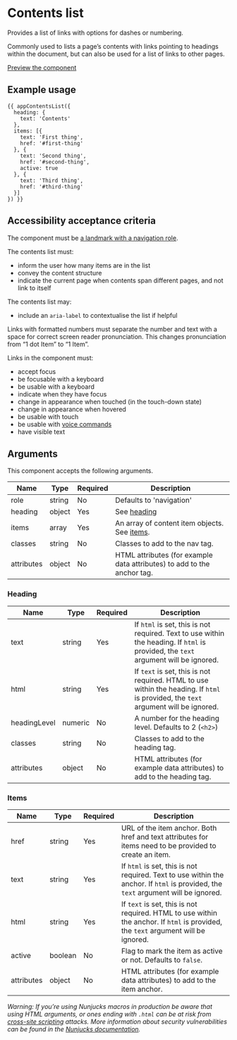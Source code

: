 # Contents list

Provides a list of links with options for dashes or numbering.

Commonly used to lists a page’s contents with links pointing to headings within the document, but can also be used for a list of links to other pages.

<!-- Pass a list of contents each with an href and text. The href can point at the ID of a heading within the page.

Supports nesting contents one level deep, currently only used by specialist documents. When nesting the top level list items display in bold.

format_numbers option will pull out numbers in the link text to render them as though they were the list style type. Applies to numbers at the start of text, with or without a decimal. See the format complex numbers fixture for details. -->

[Preview the component](https://govuk-publishing-frontend.herokuapp.com/components/contents-list/)

## Example usage

```
{{ appContentsList({
  heading: {
    text: 'Contents'
  },
  items: [{
    text: 'First thing',
    href: '#first-thing'
  }, {
    text: 'Second thing',
    href: '#second-thing',
    active: true
  }, {
    text: 'Third thing',
    href: '#third-thing'
  }]
}) }}
```

## Accessibility acceptance criteria
The component must be [a landmark with a navigation role](https://accessibility.blog.gov.uk/2016/05/27/using-navigation-landmarks/).

The contents list must:

- inform the user how many items are in the list
- convey the content structure
- indicate the current page when contents span different pages, and not link to itself

The contents list may:

- include an `aria-label` to contextualise the list if helpful

Links with formatted numbers must separate the number and text with a space for correct screen reader pronunciation. This changes pronunciation from “1 dot Item” to “1 Item”.

Links in the component must:

- accept focus
- be focusable with a keyboard
- be usable with a keyboard
- indicate when they have focus
- change in appearance when touched (in the touch-down state)
- change in appearance when hovered
- be usable with touch
- be usable with [voice commands](https://www.w3.org/WAI/perspectives/voice.html)
- have visible text

## Arguments

This component accepts the following arguments.

|Name|Type|Required|Description|
|---|---|---|---|
|role|string|No|Defaults to 'navigation'|
|heading|object|Yes|See [heading](#heading)|
|items|array|Yes|An array of content item objects. See [items](#items).|
|classes|string|No|Classes to add to the nav tag.|
|attributes|object|No|HTML attributes (for example data attributes) to add to the anchor tag.|

### Heading

|Name|Type|Required|Description|
|---|---|---|---|
|text|string|Yes|If `html` is set, this is not required. Text to use within the heading. If `html` is provided, the `text` argument will be ignored.|
|html|string|Yes|If `text` is set, this is not required. HTML to use within the heading. If `html` is provided, the `text` argument will be ignored.|
|headingLevel|numeric|No|A number for the heading level. Defaults to 2 (`<h2>`)|
|classes|string|No|Classes to add to the heading tag.|
|attributes|object|No|HTML attributes (for example data attributes) to add to the heading tag.|

### Items

|Name|Type|Required|Description|
|---|---|---|---|
|href|string|Yes|URL of the item anchor. Both href and text attributes for items need to be provided to create an item.|
|text|string|Yes|If `html` is set, this is not required. Text to use within the anchor. If `html` is provided, the `text` argument will be ignored.|
|html|string|Yes|If `text` is set, this is not required. HTML to use within the anchor. If `html` is provided, the `text` argument will be ignored.|
|active|boolean|No|Flag to mark the item as active or not. Defaults to `false`.|
|attributes|object|No|HTML attributes (for example data attributes) to add to the item anchor.|

*Warning: If you’re using Nunjucks macros in production be aware that using HTML arguments, or ones ending with `.html` can be at risk from [cross-site scripting](https://en.wikipedia.org/wiki/Cross-site_scripting) attacks. More information about security vulnerabilities can be found in the [Nunjucks documentation](https://mozilla.github.io/nunjucks/api.html#user-defined-templates-warning).*
